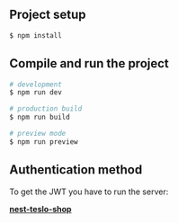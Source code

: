 ## Project setup

```bash
$ npm install
```

## Compile and run the project

```bash
# development
$ npm run dev

# production build
$ npm run build

# preview mode
$ npm run preview
```

## Authentication method

To get the JWT you have to run the server:

**[nest-teslo-shop](https://github.com/santiagodotsh/nest-teslo-shop)**
